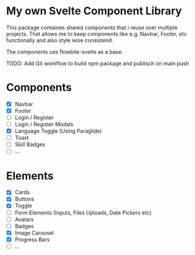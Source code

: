 # My own Svelte Component Library
This package containes shared components that i reuse over multiple projects.
That allows me to keep components like e.g. Navbar, Footer, etc functionally and also style wise consistend.

The components use flowbite-svelte as a base.

TODO: Add Git workflow to build npm package and publisch on main push


# Components 
- [x] Navbar
- [x] Footer
- [ ] Login / Register
- [ ] Login / Register Modals
- [x] Language Toggle (Using Paraglide)
- [ ] Toast
- [ ] Skill Badges
- [ ] ...

# Elements
- [x] Cards
- [x] Buttons
- [x] Toggle
- [ ] Form Elements (Inputs, Files Uploads, Date Pickers etc)
- [ ] Avatars
- [ ] Badges
- [X] Image Carousel
- [X] Progress Bars
- [ ] ...